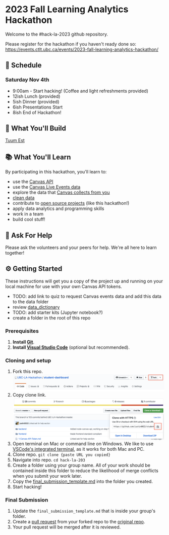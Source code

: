# 2023 Fall Learning Analytics Hackathon
Welcome to the #hack-la-2023 github repository.

Please register for the hackathon if you haven't ready done so: https://events.ctlt.ubc.ca/events/2023-fall-learning-analytics-hackathon/

## 📅 Schedule
### Saturday Nov 4th
* 9:00am - Start hacking! (Coffee and light refreshments provided)
* 12ish Lunch (provided)
* 5ish Dinner (provided)
* 6ish Presentations Start
* 8ish End of Hackathon!

## 🔨 What You'll Build
[Tuum Est](http://100.ubc.ca/timeline/the-ubc-motto-and-crest-are-created/)

## 📚 What You'll Learn
By participating in this hackathon, you'll learn to:
* use the [Canvas API](https://canvas.instructure.com/doc/api/)
* use the [Canvas Live Events data](https://canvas.instructure.com/doc/api/file.data_service_introduction.html)
* explore the data that [Canvas collects from you](https://learninganalytics.ubc.ca/ethics-policy/students-learning-analytics-and-privacy/)
* [clean data](https://www.sisense.com/glossary/data-cleaning/)
* contribute to [open source projects](https://docs.github.com/en/get-started/quickstart/contributing-to-projects) (like this hackathon!)
* apply data analytics and programming skills
* work in a team
* build cool stuff!

## 🤔 Ask For Help
Please ask the volunteers and your peers for help. We're all here to learn together!

## ⚙️ Getting Started
These instructions will get you a copy of the project up and running on your local machine for use with your own Canvas API tokens.

- TODO: add link to quiz to request Canvas events data and add this data to the data folder
- review [data_dictionary](./data_dictionary.md)
- TODO: add starter kits (Jupyter notebook?)
- create a folder in the root of this repo 

### Prerequisites
1. **Install [Git](https://git-scm.com/downloads)**.
1. **Install [Visual Studio Code](https://code.visualstudio.com/)** (optional but recommended).

### Cloning and setup
1. Fork this repo.
![fork](./_imgs/fork.png)
1. Copy clone link.
![clone](./_imgs/clone.png)
1. Open terminal on Mac or command line on Windows. We like to use [VSCode's integrated terminal](https://code.visualstudio.com/docs/editor/integrated-terminal), as it works for both Mac and PC.
1. Clone repo. `git clone {paste URL you copied}`
1. Navigate into repo. `cd hack-la-203`
1. Create a folder using your group name. All of your work should be contained inside this folder to reduce the likelihood of merge conflicts when you submit your work later. 
1. Copy the [final_submission_template.md](./final_submission_template.md) into the folder you created.
1. Start hacking!

### Final Submission
1. Update the `final_submission_template.md` that is inside your group's folder. 
1. Create a [pull request](https://docs.github.com/en/pull-requests/collaborating-with-pull-requests/proposing-changes-to-your-work-with-pull-requests/creating-a-pull-request) from your forked repo to the [original repo](https://github.com/UBC-LA-Hackathon/hack-la-2023).
1. Your pull request will be merged after it is reviewed.  
